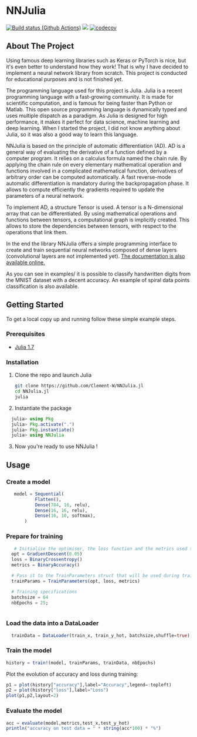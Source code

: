 <br />
<h1 align="left">NNJulia</h1>


[![Build status (Github Actions)](https://github.com/Clement-W/NNJulia.jl/workflows/CI/badge.svg)](https://github.com/Clement-W/NNJulia.jl/actions)
[![](https://img.shields.io/badge/docs-dev-blue.svg)](https://clement-w.github.io/NNJulia.jl/dev/)
[![codecov](https://codecov.io/gh/Clement-W/NNJulia.jl/branch/main/graph/badge.svg?token=J0K5VA4UXG)](https://codecov.io/gh/Clement-W/NNJulia.jl)

## About The Project

Using famous deep learning libraries such as Keras or PyTorch is nice, but it's even better to understand how they work!
That is why I have decided to implement a neural network library from scratch. This project is conducted for educational purposes and is not finished yet. 

The programming language used for this project is Julia. Julia is a recent programming language with a fast-growing community. It is made for scientific computation, and is famous for being faster than Python or Matlab. This open source programming language is dynamically typed and uses multiple dispatch as a paradigm. As Julia is designed for high performance, it makes it perfect for data science, machine learning and deep learning. When I started the project, I did not know anything about Julia, so it was also a good way to learn this language.

NNJulia is based on the principle of automatic differentiation (AD). AD is a general way of evaluating the derivative of a function defined by a computer program. It relies on a calculus formula named the chain rule. By applying the chain rule on every elementary mathematical operation and functions involved in a complicated mathematical function, derivatives of arbitrary order can be computed automatically. A fast reverse-mode automatic differentiation is mandatory during the backpropagation phase. It allows to compute efficiently the gradients required to update the parameters of a neural network. 

To implement AD, a structure Tensor is used. A tensor is a N-dimensional array that can be differentiated. By using mathematical operations and functions between tensors, a computational graph is implicitly created. This allows to store the dependencies between tensors, with respect to the operations that link them.

In the end the library NNJulia offers a simple programming interface to create and train sequential neural networks composed of dense layers (convolutional layers are not implemented yet). [The documentation is also available online.](https://clement-w.github.io/NNJulia.jl/dev/)

As you can see in examples/ it is possible to classify handwritten digits from the MNIST dataset with a decent accuracy. An example of spiral data points classification is also available.


## Getting Started

To get a local copy up and running follow these simple example steps.

### Prerequisites

* [Julia 1.7](https://julialang.org/)

### Installation


1. Clone the repo and launch Julia
   ```sh
   git clone https://github.com/Clement-W/NNJulia.jl
   cd NNJulia.jl
   julia
   ```
   
2. Instantiate the package
 ```julia
   julia> using Pkg
   julia> Pkg.activate(".")
   julia> Pkg.instantiate()
   julia> using NNJulia
   ```
   
3. Now you're ready to use NNJulia !


## Usage

### Create a model 

```julia
   model = Sequential(
           Flatten(),
           Dense(784, 16, relu),
           Dense(16, 16, relu),
           Dense(16, 10, softmax),
       )
  ```
 
 ### Prepare for training
 
 ```julia
    # Initialise the optimiser, the loss function and the metrics used to compute accuracy
   opt = GradientDescent(0.05)
   loss = BinaryCrossentropy()
   metrics = BinaryAccuracy()

   # Pass it to the TrainParameters struct that will be used during training
   trainParams = TrainParameters(opt, loss, metrics)

   # Training specifications
   batchsize = 64
   nbEpochs = 25;
   
 ```
 
 ### Load the data into a DataLoader
 
 ```julia
   trainData = DataLoader(train_x, train_y_hot, batchsize,shuffle=true);
 ```
 
 ### Train the model
 
 ```julia
 history = train!(model, trainParams, trainData, nbEpochs)
 ```
 
Plot the evolution of accuracy and loss during training:
```julia
p1 = plot(history["accuracy"],label="Accuracy",legend=:topleft)
p2 = plot(history["loss"],label="Loss")
plot(p1,p2,layout=2)
```
 
 ###  Evaluate the model
 
 
 ```julia
 acc = evaluate(model,metrics,test_x,test_y_hot)
println("accuracy on test data = " * string(acc*100) * "%")
```
 
 
